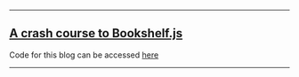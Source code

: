 *************

## [A crash course to Bookshelf.js](https://dev.to/projectescape/a-crash-course-to-bookshelf-js-2ejb) 

Code for this blog can be accessed [here](https://github.com/projectescape/blogs-reference/tree/master/bookshelf-tutorial)

**********

